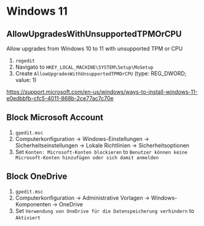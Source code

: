 # Windows 11

## AllowUpgradesWithUnsupportedTPMOrCPU

Allow upgrades from Windows 10 to 11 with unsupported TPM or CPU

1. `regedit`
2. Navigato to `HKEY_LOCAL_MACHINE\SYSTEM\Setup\MoSetup`
3. Create `AllowUpgradesWithUnsupportedTPMOrCPU` (type: REG_DWORD; value: 1)

https://support.microsoft.com/en-us/windows/ways-to-install-windows-11-e0edbbfb-cfc5-4011-868b-2ce77ac7c70e

## Block Microsoft Account

1. `gpedit.msc`
2. Computerkonfiguration -> Windows-Einstellungen -> Sicherheitseinstellungen -> Lokale Richtlinien -> Sicherheitsoptionen
3. Set `Konten: Microsoft-Konten blockieren` to `Benutzer können keine Microsoft-Konten hinzufügen oder sich damit anmelden`

## Block OneDrive

1. `gpedit.msc`
2. Computerkonfiguration -> Administrative Vorlagen -> Windows-Komponenten -> OneDrive
3. Set `Verwendung von OneDrive für die Datenspeicherung verhindern` to `Aktiviert`
